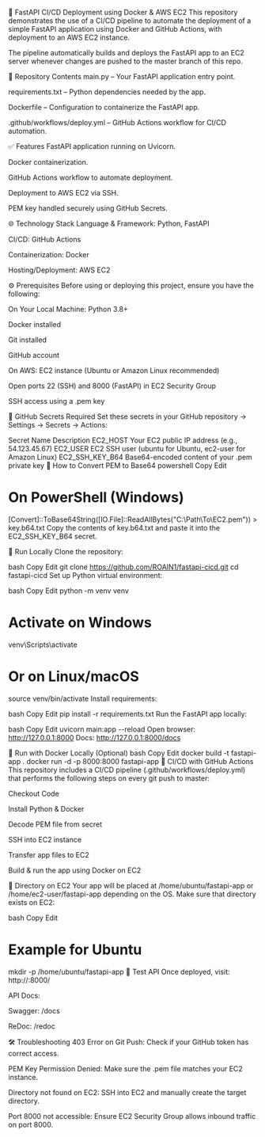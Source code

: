 🚀 FastAPI CI/CD Deployment using Docker & AWS EC2
This repository demonstrates the use of a CI/CD pipeline to automate the deployment of a simple FastAPI application using Docker and GitHub Actions, with deployment to an AWS EC2 instance.

The pipeline automatically builds and deploys the FastAPI app to an EC2 server whenever changes are pushed to the master branch of this repo.

📁 Repository Contents
main.py – Your FastAPI application entry point.

requirements.txt – Python dependencies needed by the app.

Dockerfile – Configuration to containerize the FastAPI app.

.github/workflows/deploy.yml – GitHub Actions workflow for CI/CD automation.

✅ Features
FastAPI application running on Uvicorn.

Docker containerization.

GitHub Actions workflow to automate deployment.

Deployment to AWS EC2 via SSH.

PEM key handled securely using GitHub Secrets.

🌐 Technology Stack
Language & Framework: Python, FastAPI

CI/CD: GitHub Actions

Containerization: Docker

Hosting/Deployment: AWS EC2

⚙️ Prerequisites
Before using or deploying this project, ensure you have the following:

On Your Local Machine:
Python 3.8+

Docker installed

Git installed

GitHub account

On AWS:
EC2 instance (Ubuntu or Amazon Linux recommended)

Open ports 22 (SSH) and 8000 (FastAPI) in EC2 Security Group

SSH access using a .pem key

🔐 GitHub Secrets Required
Set these secrets in your GitHub repository → Settings → Secrets → Actions:

Secret Name	Description
EC2_HOST	Your EC2 public IP address (e.g., 54.123.45.67)
EC2_USER	EC2 SSH user (ubuntu for Ubuntu, ec2-user for Amazon Linux)
EC2_SSH_KEY_B64	Base64-encoded content of your .pem private key
🔸 How to Convert PEM to Base64
powershell
Copy
Edit
# On PowerShell (Windows)
[Convert]::ToBase64String([IO.File]::ReadAllBytes("C:\Path\To\EC2.pem")) > key.b64.txt
Copy the contents of key.b64.txt and paste it into the EC2_SSH_KEY_B64 secret.

🧪 Run Locally
Clone the repository:

bash
Copy
Edit
git clone https://github.com/ROAIN1/fastapi-cicd.git
cd fastapi-cicd
Set up Python virtual environment:

bash
Copy
Edit
python -m venv venv
# Activate on Windows
venv\Scripts\activate
# Or on Linux/macOS
source venv/bin/activate
Install requirements:

bash
Copy
Edit
pip install -r requirements.txt
Run the FastAPI app locally:

bash
Copy
Edit
uvicorn main:app --reload
Open browser: http://127.0.0.1:8000
Docs: http://127.0.0.1:8000/docs

🐳 Run with Docker Locally (Optional)
bash
Copy
Edit
docker build -t fastapi-app .
docker run -d -p 8000:8000 fastapi-app
🤖 CI/CD with GitHub Actions
This repository includes a CI/CD pipeline (.github/workflows/deploy.yml) that performs the following steps on every git push to master:

Checkout Code

Install Python & Docker

Decode PEM file from secret

SSH into EC2 instance

Transfer app files to EC2

Build & run the app using Docker on EC2

📂 Directory on EC2
Your app will be placed at /home/ubuntu/fastapi-app or /home/ec2-user/fastapi-app depending on the OS. Make sure that directory exists on EC2:

bash
Copy
Edit
# Example for Ubuntu
mkdir -p /home/ubuntu/fastapi-app
🧪 Test API
Once deployed, visit:
http://<your-ec2-ip>:8000/

API Docs:

Swagger: /docs

ReDoc: /redoc

🛠️ Troubleshooting
403 Error on Git Push: Check if your GitHub token has correct access.

PEM Key Permission Denied: Make sure the .pem file matches your EC2 instance.

Directory not found on EC2: SSH into EC2 and manually create the target directory.

Port 8000 not accessible: Ensure EC2 Security Group allows inbound traffic on port 8000.

